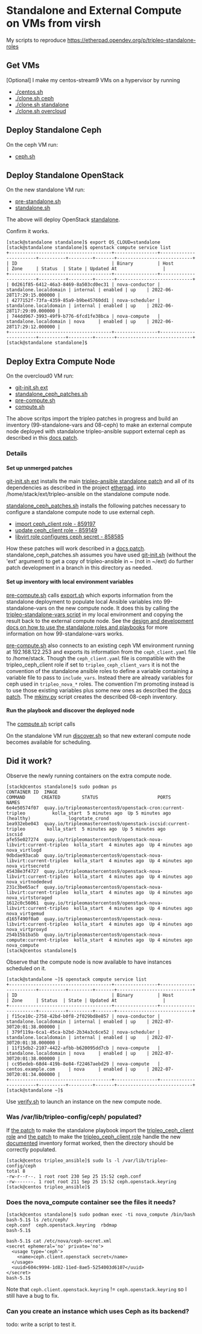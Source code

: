 # Standalone and External Compute on VMs from virsh

My scripts to reproduce https://etherpad.opendev.org/p/tripleo-standalone-roles

## Get VMs

[Optional] I make my centos-stream9 VMs on a hypervisor by running
- [./centos.sh](https://github.com/fultonj/tripleo-laptop/blob/master/centos.sh)
- [./clone.sh ceph](https://github.com/fultonj/tripleo-laptop/blob/master/clone.sh)
- [./clone.sh standalone](https://github.com/fultonj/tripleo-laptop/blob/master/clone.sh)
- [./clone.sh overcloud](https://github.com/fultonj/tripleo-laptop/blob/master/clone.sh)

## Deploy Standalone Ceph

On the ceph VM run:

- [ceph.sh](ceph.sh)

## Deploy Standalone OpenStack

On the new standalone VM run:

- [pre-standalone.sh](pre-standalone.sh)
- [standalone.sh](standalone.sh)

The above will deploy OpenStack
[standalone](https://docs.openstack.org/project-deploy-guide/tripleo-docs/latest/deployment/standalone.html).

Confirm it works.
```
[stack@standalone standalone]$ export OS_CLOUD=standalone
[stack@standalone standalone]$ openstack compute service list
+--------------------------------------+----------------+------------------------+----------+---------+-------+----------------------------+
| ID                                   | Binary         | Host                   | Zone     | Status  | State | Updated At                 |
+--------------------------------------+----------------+------------------------+----------+---------+-------+----------------------------+
| 0d261f85-6412-46a3-8469-8a503cd0ec31 | nova-conductor | standalone.localdomain | internal | enabled | up    | 2022-06-28T17:29:15.000000 |
| 4277152f-73fa-4359-85a9-b9be45760dd1 | nova-scheduler | standalone.localdomain | internal | enabled | up    | 2022-06-28T17:29:09.000000 |
| 744dd967-3993-49f9-b776-6fcd1fe38bca | nova-compute   | standalone.localdomain | nova     | enabled | up    | 2022-06-28T17:29:12.000000 |
+--------------------------------------+----------------+------------------------+----------+---------+-------+----------------------------+
[stack@standalone standalone]$ 
```

## Deploy Extra Compute Node

On the overcloud0 VM run:

- [git-init.sh ext](../init/git-init.sh)
- [standalone_ceph_patches.sh](../init/standalone_ceph_patches.sh)
- [pre-compute.sh](pre-compute.sh)
- [compute.sh](compute.sh)

The above scritps import the tripleo patches in progress
and build an inventory (99-standalone-vars and 08-ceph)
to make an external compute node deployed with standalone
tripleo-ansible support external ceph as described in this
[docs patch](https://review.opendev.org/c/openstack/tripleo-docs/+/859142).

### Details

#### Set up unmerged patches

[git-init.sh ext](../init/git-init.sh) installs the main 
[tripleo-ansible standalone patch](https://review.opendev.org/c/openstack/tripleo-ansible/+/840509)
and all of its dependencies as described in the project
[etherpad](https://etherpad.opendev.org/p/tripleo-standalone-roles).
into /home/stack/ext/tripleo-ansible on the standalone
compute node.

[standalone_ceph_patches.sh](../init/standalone_ceph_patches.sh)
installs the following patches necessary to configure a standalone
compute node to use external ceph.

- [import ceph_client role - 859197](https://review.opendev.org/c/openstack/tripleo-ansible/+/859197) 
- [update ceph_client role - 859149](https://review.opendev.org/c/openstack/tripleo-ansible/+/859149) 
- [libvirt role configures ceph secret - 858585](https://review.opendev.org/c/openstack/tripleo-ansible/+/858585)

How these patches will work described in a 
[docs patch](https://review.opendev.org/c/openstack/tripleo-docs/+/859142).
standalone_ceph_patches.sh assumes you have used 
[git-init.sh](../init/git-init.sh) (without the 'ext' argument) to
get a copy of tripleo-ansible in ~ (not in ~/ext) do further patch
development in a branch in this directory as needed.

#### Set up inventory with local environment variables

[pre-compute.sh](pre-compute.sh) calls [export.sh](export.sh)
which exports information from the standalone deployment to
populate local Ansible variables into 99-standalone-vars on the new
compute node. It does this by calling the
[tripleo-standalone-vars script](https://review.opendev.org/c/openstack/tripleo-ansible/+/840509/41/scripts/tripleo-standalone-vars)
in my local environment and copying the result back to the external
compute node. See the
[design and development docs on how to use the standalone roles and playbooks](https://review.opendev.org/c/openstack/tripleo-ansible/+/847347)
for more information on how 99-standalone-vars works.

[pre-compute.sh](pre-compute.sh) also connects to an existing
ceph VM environment running at 192.168.122.253 and exports its
information from the `ceph_client.yaml` file to /home/stack. Though
the `ceph_client.yaml` file is compatible with the tripleo_ceph_client
role if set to `tripleo_ceph_client_vars` it is not the convention
of the standalone ansible roles to define a variable containing
a variable file to pass to `include_vars`. Instead there are already
variables for ceph used in `tripleo_nova_*` roles. The convention
I'm promoting instead is to use those existing variables plus some new
ones as described the
[docs patch](https://review.opendev.org/c/openstack/tripleo-docs/+/859142).
The [mkinv.py](mkinv.py) script creates the described 08-ceph inventory.

#### Run the playbook and discover the deployed node

The [compute.sh](compute.sh) script calls 

On the standalone VM run [discover.sh](discover.sh) so that new
exteranl compute node becomes available for scheduling.

## Did it work?

Observe the newly running containers on the extra compute node.
```
[stack@centos standalone]$ sudo podman ps
CONTAINER ID  IMAGE                                                                COMMAND      CREATED        STATUS                      PORTS       NAMES
6e4e50574f07  quay.io/tripleomastercentos9/openstack-cron:current-tripleo          kolla_start  5 minutes ago  Up 5 minutes ago (healthy)              logrotate_crond
1ea932ebe043  quay.io/tripleomastercentos9/openstack-iscsid:current-tripleo        kolla_start  5 minutes ago  Up 5 minutes ago                        iscsid
afe55e027274  quay.io/tripleomastercentos9/openstack-nova-libvirt:current-tripleo  kolla_start  4 minutes ago  Up 4 minutes ago                        nova_virtlogd
9dbdae93acab  quay.io/tripleomastercentos9/openstack-nova-libvirt:current-tripleo  kolla_start  4 minutes ago  Up 4 minutes ago                        nova_virtsecretd
45438e3f4727  quay.io/tripleomastercentos9/openstack-nova-libvirt:current-tripleo  kolla_start  4 minutes ago  Up 4 minutes ago                        nova_virtnodedevd
231c3be65acf  quay.io/tripleomastercentos9/openstack-nova-libvirt:current-tripleo  kolla_start  4 minutes ago  Up 4 minutes ago                        nova_virtstoraged
1612c0c56061  quay.io/tripleomastercentos9/openstack-nova-libvirt:current-tripleo  kolla_start  4 minutes ago  Up 4 minutes ago                        nova_virtqemud
d165f490f0a0  quay.io/tripleomastercentos9/openstack-nova-libvirt:current-tripleo  kolla_start  4 minutes ago  Up 4 minutes ago                        nova_virtproxyd
254b15b1ba5b  quay.io/tripleomastercentos9/openstack-nova-compute:current-tripleo  kolla_start  4 minutes ago  Up 4 minutes ago                        nova_compute
[stack@centos standalone]$ 
```

Observe that the compute node is now available to have instances
scheduled on it.

```
[stack@standalone ~]$ openstack compute service list
+--------------------------------------+----------------+------------------------+----------+---------+-------+----------------------------+
| ID                                   | Binary         | Host                   | Zone     | Status  | State | Updated At                 |
+--------------------------------------+----------------+------------------------+----------+---------+-------+----------------------------+
| f15ce10c-2758-42bd-b0f8-2f029bd8e857 | nova-conductor | standalone.localdomain | internal | enabled | up    | 2022-07-30T20:01:38.000000 |
| 379f119a-6ca1-45ca-b2bd-2b34a3c6ce52 | nova-scheduler | standalone.localdomain | internal | enabled | up    | 2022-07-30T20:01:38.000000 |
| 11f15db2-2107-4422-afbb-b620095dd7cb | nova-compute   | standalone.localdomain | nova     | enabled | up    | 2022-07-30T20:01:38.000000 |
| cc95edeb-68d4-419b-8e84-f22467aebd29 | nova-compute   | centos.example.com     | nova     | enabled | up    | 2022-07-30T20:01:34.000000 |
+--------------------------------------+----------------+------------------------+----------+---------+-------+----------------------------+
[stack@standalone ~]$
```

Use [verify.sh](verify.sh) to launch an instance on the new compute node.

### Was /var/lib/tripleo-config/ceph/ populated?

If [the patch](https://review.opendev.org/c/openstack/tripleo-ansible/+/859197)
to make the standalone playbook import the 
[tripleo_ceph_client role](https://github.com/openstack/tripleo-ansible/tree/master/tripleo_ansible/roles/tripleo_ceph_client)
and
[the patch](https://review.opendev.org/c/openstack/tripleo-ansible/+/859149)
to make the 
[tripleo_ceph_client role](https://github.com/openstack/tripleo-ansible/tree/master/tripleo_ansible/roles/tripleo_ceph_client)
handle the new
[documented](https://review.opendev.org/c/openstack/tripleo-docs/+/859142)
inventory format worked, then the directory should be correctly populated.
```
[stack@centos tripleo_ansible]$ sudo ls -l /var/lib/tripleo-config/ceph
total 8
-rw-r--r--. 1 root root 230 Sep 25 15:52 ceph.conf
-rw-------. 1 root root 211 Sep 25 15:52 ceph.openstack.keyring
[stack@centos tripleo_ansible]$
```
### Does the nova_compute container see the files it needs?

```
[stack@centos standalone]$ sudo podman exec -ti nova_compute /bin/bash
bash-5.1$ ls /etc/ceph/
ceph.conf  ceph.openstack.keyring  rbdmap
bash-5.1$ 

bash-5.1$ cat /etc/nova/ceph-secret.xml 
<secret ephemeral='no' private='no'>
  <usage type='ceph'>
    <name>ceph.client.openstack secret</name>
  </usage>
  <uuid>604c9994-1d82-11ed-8ae5-5254003d6107</uuid>
</secret>
bash-5.1$ 
```

Note that `ceph.client.openstack.keyring` != `ceph.openstack.keyring`
so I still have a bug to fix.

### Can you create an instance which uses Ceph as its backend?

todo: write a script to test it.
